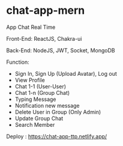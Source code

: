 # chat-app-mern


App Chat Real Time 

Front-End: ReactJS, Chakra-ui

Back-End: NodeJS, JWT, Socket, MongoDB

Function: 
 + Sign In, Sign Up (Upload Avatar), Log out
 + View Profile
 + Chat 1-1 (User-User) 
 + Chat 1-n (Group Chat)
 + Typing Message
 + Notification new message
 + Delete User in Group (Only Admin)
 + Update Group Chat
 + Search Member
 
 
 Deploy : https://chat-app-ttp.netlify.app/
